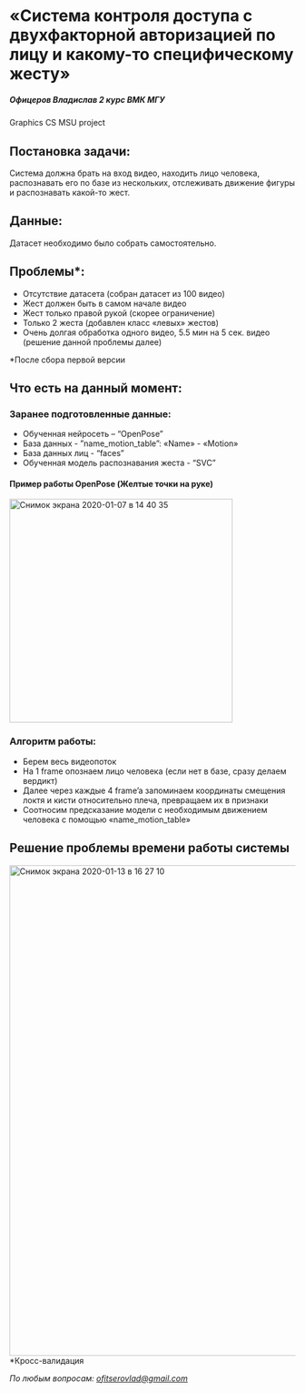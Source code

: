# «Система контроля доступа с двухфакторной авторизацией по лицу и какому-то специфическому жесту»
##### Офицеров Владислав 2 курс ВМК МГУ 

Graphics CS MSU project 


## Постановка задачи:
Система должна брать на вход видео, находить лицо человека, распознавать его по базе из нескольких, отслеживать движение фигуры и распознавать какой-то жест.

## Данные:
Датасет необходимо было собрать самостоятельно.

## Проблемы*:

- Отсутствие датасета (собран датасет из 100 видео)
- Жест должен быть в самом начале видео
- Жест только правой рукой (скорее ограничение)
- Только 2 жеста (добавлен класс «левых» жестов)
- Очень долгая обработка одного видео, 5.5 мин на 5 сек. видео (решение данной проблемы далее)

*После сбора первой версии

## Что есть на данный момент: 
### Заранее подготовленные данные:
- Обученная нейросеть – “OpenPose”
- База данных - ”name_motion_table”: «Name» - «Motion»
- База данных лиц - “faces”
- Обученная модель распознавания жеста - “SVC”

#### Пример работы OpenPose (Желтые точки на руке) 
<img width="393" alt="Снимок экрана 2020-01-07 в 14 40 35" src="https://user-images.githubusercontent.com/56963957/72260423-e0b5fd80-3623-11ea-9e87-fc62056545ac.png">


### Алгоритм работы:
- Берем весь видеопоток
- На 1 frame опознаем лицо человека (если нет в базе, сразу делаем вердикт)
- Далее через каждые 4 frame’a запоминаем координаты смещения локтя и кисти относительно плеча, превращаем их в признаки
- Соотносим предсказание модели с необходимым движением человека с помощью «name_motion_table»

## Решение проблемы времени работы системы
<img width="862" alt="Снимок экрана 2020-01-13 в 16 27 10" src="https://user-images.githubusercontent.com/56963957/72260355-b7956d00-3623-11ea-8611-341b4b2bcbe4.png">
*Кросс-валидация


*По любым вопросам: [ofitserovlad@gmail.com]( )*
